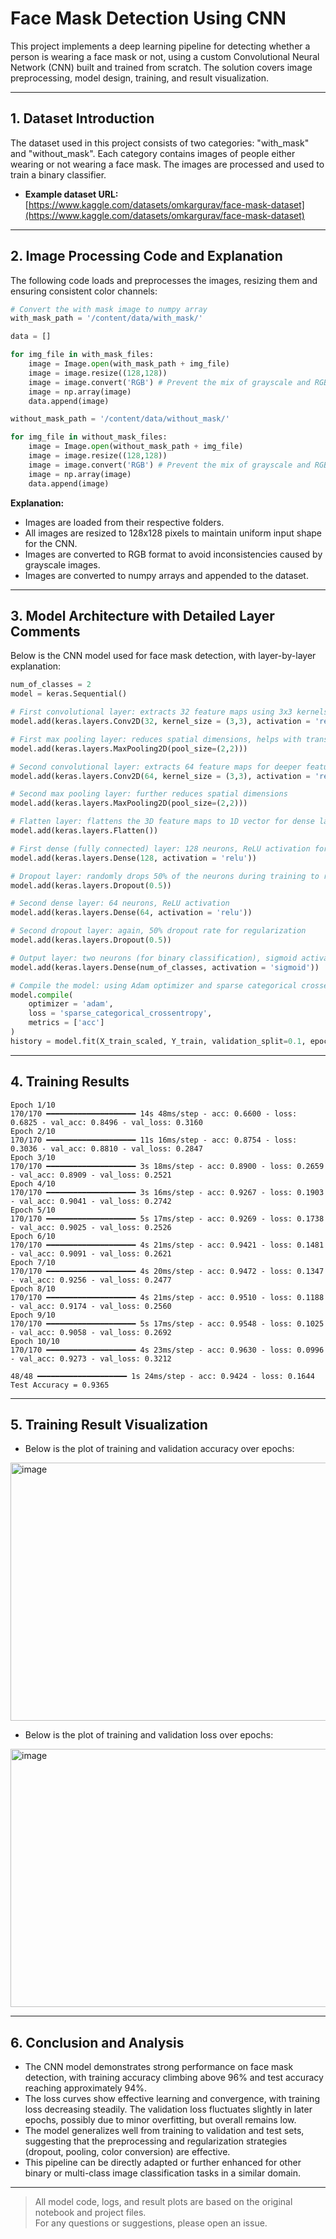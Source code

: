 # Face Mask Detection Using CNN

This project implements a deep learning pipeline for detecting whether a person is wearing a face mask or not, using a custom Convolutional Neural Network (CNN) built and trained from scratch. The solution covers image preprocessing, model design, training, and result visualization.

---

## 1. Dataset Introduction

The dataset used in this project consists of two categories: "with_mask" and "without_mask". Each category contains images of people either wearing or not wearing a face mask. The images are processed and used to train a binary classifier.

- **Example dataset URL:** [https://www.kaggle.com/datasets/omkargurav/face-mask-dataset](https://www.kaggle.com/datasets/omkargurav/face-mask-dataset)

---

## 2. Image Processing Code and Explanation

The following code loads and preprocesses the images, resizing them and ensuring consistent color channels:

```python
# Convert the with mask image to numpy array
with_mask_path = '/content/data/with_mask/'

data = []

for img_file in with_mask_files:
    image = Image.open(with_mask_path + img_file)
    image = image.resize((128,128))
    image = image.convert('RGB') # Prevent the mix of grayscale and RGB
    image = np.array(image)
    data.append(image)

without_mask_path = '/content/data/without_mask/'

for img_file in without_mask_files:
    image = Image.open(without_mask_path + img_file)
    image = image.resize((128,128))
    image = image.convert('RGB') # Prevent the mix of grayscale and RGB
    image = np.array(image)
    data.append(image)
```
**Explanation:**
- Images are loaded from their respective folders.
- All images are resized to 128x128 pixels to maintain uniform input shape for the CNN.
- Images are converted to RGB format to avoid inconsistencies caused by grayscale images.
- Images are converted to numpy arrays and appended to the dataset.

---

## 3. Model Architecture with Detailed Layer Comments

Below is the CNN model used for face mask detection, with layer-by-layer explanation:

```python
num_of_classes = 2
model = keras.Sequential()

# First convolutional layer: extracts 32 feature maps using 3x3 kernels, applies ReLU activation
model.add(keras.layers.Conv2D(32, kernel_size = (3,3), activation = 'relu', input_shape = (128,128,3)))

# First max pooling layer: reduces spatial dimensions, helps with translation invariance
model.add(keras.layers.MaxPooling2D(pool_size=(2,2)))

# Second convolutional layer: extracts 64 feature maps for deeper features
model.add(keras.layers.Conv2D(64, kernel_size = (3,3), activation = 'relu'))

# Second max pooling layer: further reduces spatial dimensions
model.add(keras.layers.MaxPooling2D(pool_size=(2,2)))

# Flatten layer: flattens the 3D feature maps to 1D vector for dense layers
model.add(keras.layers.Flatten())

# First dense (fully connected) layer: 128 neurons, ReLU activation for non-linearity
model.add(keras.layers.Dense(128, activation = 'relu'))

# Dropout layer: randomly drops 50% of the neurons during training to reduce overfitting
model.add(keras.layers.Dropout(0.5))

# Second dense layer: 64 neurons, ReLU activation
model.add(keras.layers.Dense(64, activation = 'relu'))

# Second dropout layer: again, 50% dropout rate for regularization
model.add(keras.layers.Dropout(0.5))

# Output layer: two neurons (for binary classification), sigmoid activation
model.add(keras.layers.Dense(num_of_classes, activation = 'sigmoid'))

# Compile the model: using Adam optimizer and sparse categorical crossentropy loss
model.compile(
    optimizer = 'adam',
    loss = 'sparse_categorical_crossentropy',
    metrics = ['acc']
)
history = model.fit(X_train_scaled, Y_train, validation_split=0.1, epochs=10)
```

---

## 4. Training Results

```
Epoch 1/10
170/170 ━━━━━━━━━━━━━━━━━━━━ 14s 48ms/step - acc: 0.6600 - loss: 0.6825 - val_acc: 0.8496 - val_loss: 0.3160
Epoch 2/10
170/170 ━━━━━━━━━━━━━━━━━━━━ 11s 16ms/step - acc: 0.8754 - loss: 0.3036 - val_acc: 0.8810 - val_loss: 0.2847
Epoch 3/10
170/170 ━━━━━━━━━━━━━━━━━━━━ 3s 18ms/step - acc: 0.8900 - loss: 0.2659 - val_acc: 0.8909 - val_loss: 0.2521
Epoch 4/10
170/170 ━━━━━━━━━━━━━━━━━━━━ 3s 16ms/step - acc: 0.9267 - loss: 0.1903 - val_acc: 0.9041 - val_loss: 0.2742
Epoch 5/10
170/170 ━━━━━━━━━━━━━━━━━━━━ 5s 17ms/step - acc: 0.9269 - loss: 0.1738 - val_acc: 0.9025 - val_loss: 0.2526
Epoch 6/10
170/170 ━━━━━━━━━━━━━━━━━━━━ 4s 21ms/step - acc: 0.9421 - loss: 0.1481 - val_acc: 0.9091 - val_loss: 0.2621
Epoch 7/10
170/170 ━━━━━━━━━━━━━━━━━━━━ 4s 20ms/step - acc: 0.9472 - loss: 0.1347 - val_acc: 0.9256 - val_loss: 0.2477
Epoch 8/10
170/170 ━━━━━━━━━━━━━━━━━━━━ 4s 21ms/step - acc: 0.9510 - loss: 0.1188 - val_acc: 0.9174 - val_loss: 0.2560
Epoch 9/10
170/170 ━━━━━━━━━━━━━━━━━━━━ 5s 17ms/step - acc: 0.9548 - loss: 0.1025 - val_acc: 0.9058 - val_loss: 0.2692
Epoch 10/10
170/170 ━━━━━━━━━━━━━━━━━━━━ 4s 23ms/step - acc: 0.9630 - loss: 0.0996 - val_acc: 0.9273 - val_loss: 0.3212

48/48 ━━━━━━━━━━━━━━━━━━━━ 1s 24ms/step - acc: 0.9424 - loss: 0.1644
Test Accuracy = 0.9365
```

---

## 5. Training Result Visualization
- Below is the plot of training and validation accuracy over epochs:
<img width="556" height="413" alt="image" src="https://github.com/user-attachments/assets/d63faeac-efd9-421b-af8d-47971783ff87" />

- Below is the plot of training and validation loss over epochs:
<img width="556" height="413" alt="image" src="https://github.com/user-attachments/assets/a145e541-385e-4cca-9a55-b5fc15de412a" />

---

## 6. Conclusion and Analysis

- The CNN model demonstrates strong performance on face mask detection, with training accuracy climbing above 96% and test accuracy reaching approximately 94%.
- The loss curves show effective learning and convergence, with training loss decreasing steadily. The validation loss fluctuates slightly in later epochs, possibly due to minor overfitting, but overall remains low.
- The model generalizes well from training to validation and test sets, suggesting that the preprocessing and regularization strategies (dropout, pooling, color conversion) are effective.
- This pipeline can be directly adapted or further enhanced for other binary or multi-class image classification tasks in a similar domain.

---
> All model code, logs, and result plots are based on the original notebook and project files.  
> For any questions or suggestions, please open an issue.
